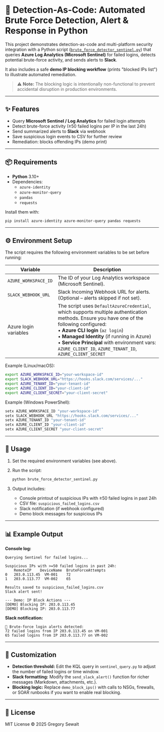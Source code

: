 # 🔐 Detection-As-Code: Automated Brute Force Detection, Alert & Response in Python

This project demonstrates detection-as-code and multi-platform security integration with a Python script ([`brute_force_detector_sentinel.py`](https://github.com/gsewalt/dac-brute-force-python/blob/main/scripts/brute_force_detector_sentinel.py)) that queries **Azure Log Analytics (Microsoft Sentinel)** for failed logins, detects potential brute-force activity, and sends alerts to **Slack**.  

It also includes a safe **demo IP blocking workflow** (prints "blocked IPs list") to illustrate automated remediation.

> ⚠️ **Note:** The blocking logic is intentionally non-functional to prevent accidental disruption in production environments.

---

## ✨ Features

- Query **Microsoft Sentinel / Log Analytics** for failed login attempts  
- Detect brute-force activity (≥50 failed logins per IP in the last 24h)  
- Send summarized alerts to **Slack** via webhook  
- Save suspicious login events to CSV for further review  
- Remediation: blocks offending IPs (demo print)

---

## 📦 Requirements

- **Python** 3.10+  
- Dependencies:
  - `azure-identity`
  - `azure-monitor-query`
  - `pandas`
  - `requests`

Install them with:  

```bash
pip install azure-identity azure-monitor-query pandas requests
```

---

## ⚙️ Environment Setup

The script requires the following environment variables to be set before running:  

| Variable             | Description |
|-----------------------|-------------|
| `AZURE_WORKSPACE_ID` | The ID of your Log Analytics workspace (Microsoft Sentinel). |
| `SLACK_WEBHOOK_URL`  | Slack Incoming Webhook URL for alerts. (Optional – alerts skipped if not set). |
| Azure login variables | The script uses `DefaultAzureCredential`, which supports multiple authentication methods. Ensure you have one of the following configured:<br>• **Azure CLI login** (`az login`)<br>• **Managed Identity** (if running in Azure)<br>• **Service Principal** with environment vars: `AZURE_CLIENT_ID`, `AZURE_TENANT_ID`, `AZURE_CLIENT_SECRET` |

Example (Linux/macOS):  

```bash
export AZURE_WORKSPACE_ID="your-workspace-id"
export SLACK_WEBHOOK_URL="https://hooks.slack.com/services/..."
export AZURE_TENANT_ID="your-tenant-id"
export AZURE_CLIENT_ID="your-client-id"
export AZURE_CLIENT_SECRET="your-client-secret"
```

Example (Windows PowerShell):  

```powershell
setx AZURE_WORKSPACE_ID "your-workspace-id"
setx SLACK_WEBHOOK_URL "https://hooks.slack.com/services/..."
setx AZURE_TENANT_ID "your-tenant-id"
setx AZURE_CLIENT_ID "your-client-id"
setx AZURE_CLIENT_SECRET "your-client-secret"
```

---

## 🚀 Usage

1. Set the required environment variables (see above).  

2. Run the script:  
   ```bash
   python brute_force_detector_sentinel.py
   ```

4. Output includes:  
   - Console printout of suspicious IPs with ≥50 failed logins in past 24h  
   - CSV file: `suspicious_failed_logins.csv`  
   - Slack notification (if webhook configured)  
   - Demo block messages for suspicious IPs  

---

## 📊 Example Output

**Console log:**  
```
Querying Sentinel for failed logins...

Suspicious IPs with >=50 failed logins in past 24h:
    RemoteIP    DeviceName  BruteForceAttempts
0   203.0.113.45  VM-001    72
1   203.0.113.77  VM-002    65

Results saved to suspicious_failed_logins.csv
Slack alert sent!

--- Demo: IP Block Actions ---
[DEMO] Blocking IP: 203.0.113.45
[DEMO] Blocking IP: 203.0.113.77
```

**Slack notification:**  
```
🚨 Brute-force login alerts detected:
72 failed logins from IP 203.0.113.45 on VM-001
65 failed logins from IP 203.0.113.77 on VM-002
```

---

## 🧩 Customization

- **Detection threshold:** Edit the KQL query in `sentinel_query.py` to adjust the number of failed logins or time window.  
- **Slack formatting:** Modify the `send_slack_alert()` function for richer messages (Markdown, attachments, etc.).  
- **Blocking logic:** Replace `demo_block_ips()` with calls to NSGs, firewalls, or SOAR runbooks if you want to enable real blocking.  

---

## 📄 License

MIT License © 2025 Gregory Sewalt
